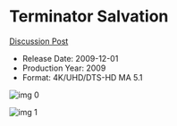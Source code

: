 # Terminator Salvation

[Discussion Post](https://www.avsforum.com/threads/bass-eq-for-filtered-movies.2995212/post-56894554)

* Release Date: 2009-12-01
* Production Year: 2009
* Format: 4K/UHD/DTS-HD MA 5.1

![img 0](https://i.imgur.com/tl6PSpz.jpg)

![img 1](https://i.imgur.com/2pzkXHs.png)

